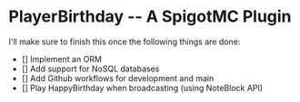 # PlayerBirthday -- A SpigotMC Plugin

I'll make sure to finish this once the following things are done:

- [] Implement an ORM
- [] Add support for NoSQL databases
- [] Add Github workflows for development and main
- [] Play HappyBirthday when broadcasting (using NoteBlock API)